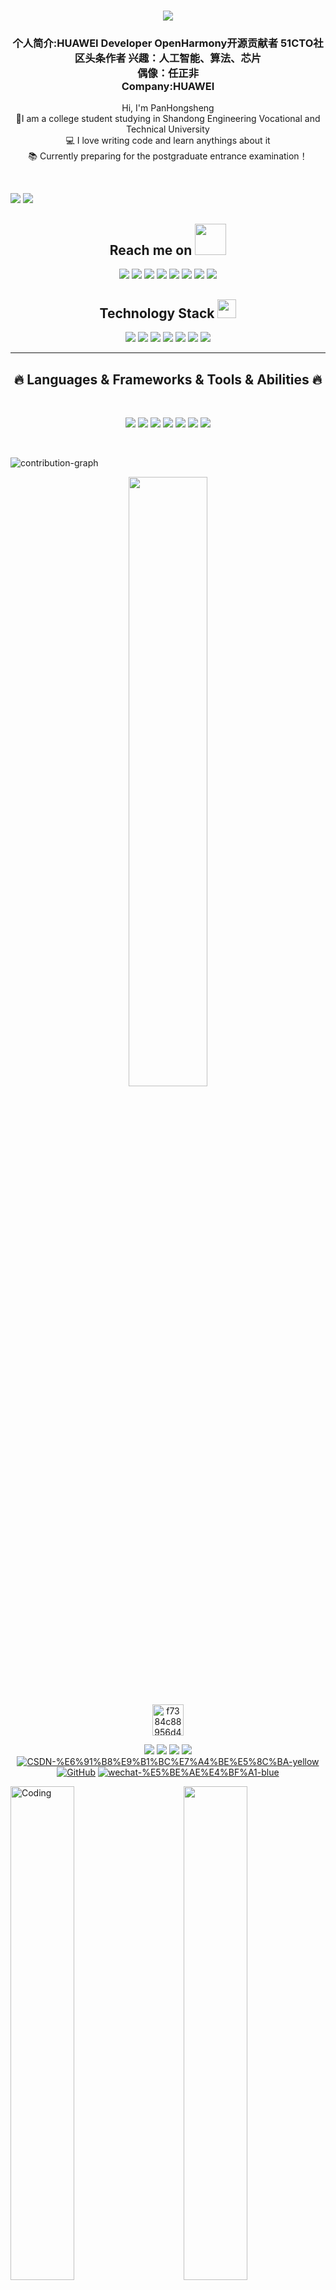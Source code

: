 <h1 align="center">
  <a href="https://git.io/typing-svg">
    <img src="https://readme-typing-svg.demolab.com?font=Fira+Code&pause=1000&color=F731EA&center=true&vCenter=true&width=435&lines=WeIcome+to+my+home+page%EF%BC%8C;+I+hope+it+can+help+you;Let's+become+stronger+and+stronger!">
  </a>
 <h3 align = "center">个人简介:HUAWEI Developer OpenHarmony开源贡献者 51CTO社区头条作者 兴趣：人工智能、算法、芯片<br>偶像：任正非<br>Company:HUAWEI</h3>
 <p align="center">
  Hi, I'm PanHongsheng
  <br>
  🔬I am a college student studying in Shandong Engineering Vocational and Technical University
  <br>
  💻 I love writing code and learn anythings about it
  <br>
  📚 Currently preparing for the postgraduate entrance examination！
  <br>
  
</p>
</h1>
</br>
<p >
  <img src = "https://github-readme-stats.vercel.app/api?username=panhongsheng-eng&show_icons=true&theme=tokyonight&line_height=27">
  <img src = "https://github-readme-stats.vercel.app/api/top-langs/?username=panhongsheng-eng&theme=radical">
</p>
<h2 align="center">Reach me on <img src="https://media0.giphy.com/media/JUSFwsRcQPmsJfjEsC/giphy.gif?cid=ecf05e47qbhvi0cgni5j1ogrkw99g6lsn1dppnj1s6frxiry&rid=giphy.gif&ct=s" width="50"></h2>
<p align="center">
<img src="https://img.shields.io/badge/-JavaScript-black?style=flat-square&logo=javascript"/>
<img src="https://img.shields.io/badge/-Nodejs-black?style=flat-square&logo=Node.js"/>
<img src="https://img.shields.io/badge/-Expressjs-black?style=flat-square&logo=Express.js"/>
<img src="https://img.shields.io/badge/-React-black?style=flat-square&logo=react"/>
<img src="https://img.shields.io/badge/-MongoDB-black?style=flat-square&logo=mongodb"/>
<img src="https://img.shields.io/badge/-MySQL-black?style=flat-square&logo=mysql"/>
<img src="https://img.shields.io/badge/-Git-black?style=flat-square&logo=git"/>
<img src="https://img.shields.io/badge/-GitHub-black?style=flat-square&logo=github"/>
</p>
<p align="center">
<h2 align="center">Technology Stack <img src="https://media.giphy.com/media/WUlplcMpOCEmTGBtBW/giphy.gif" width="30"></h2>
<p align="center">
<img src="https://img.shields.io/badge/C-00599C?style=flat-square&logo=c&logoColor=white"/>
<img src="https://img.shields.io/badge/-java-E34A86?style=flat-square&logo=java"/>
<img src="https://img.shields.io/badge/-C++-00599C?style=flat-square&logo=c"/>
<img src="https://img.shields.io/badge/-HTML5-E34F26?style=flat-square&logo=html5&logoColor=white"/>
<img src="https://img.shields.io/badge/-CSS3-1572B6?style=flat-square&logo=css3"/>
<img src="https://img.shields.io/badge/-Bootstrap-563D7C?style=flat-square&logo=bootstrap"/>
<img src="https://img.shields.io/badge/-Heroku-430098?style=flat-square&logo=heroku"/>
</p>
<hr>
 <h2 align="center">🔥 Languages & Frameworks & Tools & Abilities 🔥</h2>
<br>
<p align = "center">
<img src="https://img.shields.io/badge/sublime_text-%23575757.svg?&style=for-the-badge&logo=sublime-text&logoColor=important">
<img src="https://img.shields.io/badge/Visual_Studio-5C2D91?style=for-the-badge&logo=visual%20studio&logoColor=white">
<img src="https://img.shields.io/badge/Visual_Studio_Code-0078D4?style=for-the-badge&logo=visual%20studio%20code&logoColor=white">
<img src="https://img.shields.io/badge/CLion-000000?style=for-the-badge&logo=clion&logoColor=white">
<img src="https://img.shields.io/badge/MySQL-00000F?style=for-the-badge&logo=mysql&logoColor=white">
<img src="https://img.shields.io/badge/Ubuntu-E95420?style=for-the-badge&logo=ubuntu&logoColor=white">
<img src = "https://img.shields.io/badge/Kali_Linux-557C94?style=for-the-badge&logo=kali-linux&logoColor=white">
</p>
<br>

 ![contribution-graph](https://github-readme-activity-graph.vercel.app/graph?username=arpy8&bg_color=12111d&color=ffffff&line=1055e0&point=00ff11&area=true&hide_border=true)

<p align = "center">
<img width="50%" src="https://github-readme-streak-stats.herokuapp.com/?user=panhongsheng-eng&show_icons=true&locale=en&layout=compact&theme=radical&line_height=0" />
</p>
<p align="center"><img src="https://img-blog.csdnimg.cn/f7384c88956d4378b72e47548e19c9f8.gif" alt="f7384c88956d4378b72e47548e19c9f8.gif" width="50" /></p><p align="center">
  <a href="https://ost.51cto.com/person/posts/15144284"><img src="https://img.shields.io/badge/51CTO-HUAWEI-blue" /></a>
  <a href="https://pdai.tech/"><img src="https://img.shields.io/badge/JAVA%E5%85%A8%E6%A0%88%E7%9F%A5%E8%AF%86%E4%BD%93%E7%B3%BB-StudyJava-yellowgreen"  /></a>
  <a href="https://stibel.icu/"><img src="https://img.shields.io/badge/JAVA%E5%85%A8%E6%A0%88%E7%9F%A5%E8%AF%86%E4%BD%93%E7%B3%BB-StudyJava-yellowgreen"/></a>
<a href="#####"><img src="https://img.shields.io/badge/QQ-2069192151-brightgreen" /></a>
  <a href="https://bbs.csdn.net/forums/moyu"><img src="https://img.shields.io/badge/CSDN-%E6%91%B8%E9%B1%BC%E7%A4%BE%E5%8C%BA-yellow" alt="CSDN-%E6%91%B8%E9%B1%BC%E7%A4%BE%E5%8C%BA-yellow" /></a>
<a href="https://github.com/panhongsheng-eng/"><img src="https://img.shields.io/badge/GitHub-%E5%AD%98%E5%82%A8%E5%BA%93-black.svg" alt="GitHub" /></a>
<a href="https://app.yinxiang.com/fx/8aa8eb1b-7d45-4793-a160-b990d9da2e75"><img src="https://img.shields.io/badge/wechat-%E5%BE%AE%E4%BF%A1-blue" alt="wechat-%E5%BE%AE%E4%BF%A1-blue" /></a>
</p>
<p>
<img align="right" width="45%" src="https://img1.daumcdn.net/thumb/R800x0/?scode=mtistory2&fname=https:%2F%2Fblog.kakaocdn.net%2Fdn%2FS9GW8%2FbtquvNSIMio%2FJ8JehxJMYToh7C9wOXRKHK%2Fimg.gif">
<img align="left" alt="Coding" width="45%" src="https://media1.giphy.com/media/l2Jhqg7lUKDrqZK4U/source.gif"></p>



